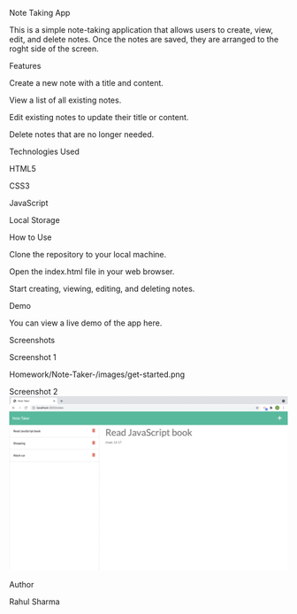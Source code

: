 Note Taking App

This is a simple note-taking application that allows users to create, view, edit, and delete notes. Once the notes are saved, they are arranged to the roght side of the screen.


Features


Create a new note with a title and content.

View a list of all existing notes.

Edit existing notes to update their title or content.

Delete notes that are no longer needed.


Technologies Used


HTML5

CSS3

JavaScript

Local Storage


How to Use


Clone the repository to your local machine.

Open the index.html file in your web browser.

Start creating, viewing, editing, and deleting notes.


Demo

You can view a live demo of the app here.


Screenshots

Screenshot 1

Homework/Note-Taker-/images/get-started.png


Screenshot 2
![alt text](images/notes.png)



Author


Rahul Sharma